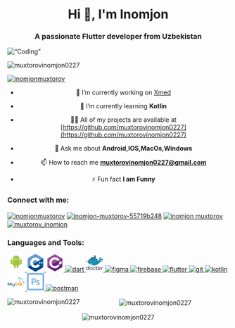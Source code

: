 <h1 align="center">Hi 👋, I'm Inomjon</h1>
<h3 align="center">A passionate Flutter developer from Uzbekistan</h3>
<t align="center">
  <img alt=“Coding” align=“center” src="https://cdn.dribbble.com/users/1162077/screenshots/3848914/programmer.gif" width="400">
<p align="left"> <img src="https://komarev.com/ghpvc/?username=muxtorovinomjon0227&label=Profile%20views&color=0e75b6&style=flat" alt="muxtorovinomjon0227" /> </p>
  
<p align="left"> <a href="https://twitter.com/inomjonmuxtorov" target="blank"><img src="https://img.shields.io/twitter/follow/inomjonmuxtorov?logo=twitter&style=for-the-badge" alt="inomjonmuxtorov" /></a> </p>

- 🔭 I’m currently working on [Xmed](https://play.google.com/store/apps/details?id=com.telehealth.xmed&hl=en&gl=US)

- 🌱 I’m currently learning **Kotlin**

- 👨‍💻 All of my projects are available at [https://github.com/muxtorovinomjon0227](https://github.com/muxtorovinomjon0227)

- 💬 Ask me about **Android,IOS,MacOs,Windows**

- 📫 How to reach me **muxtorovinomjon0227@gmail.com**

- ⚡ Fun fact **I am Funny**

<h3 align="left">Connect with me:</h3>
<p align="left">
<a href="https://twitter.com/inomjonmuxtorov" target="blank"><img align="center" src="https://raw.githubusercontent.com/rahuldkjain/github-profile-readme-generator/master/src/images/icons/Social/twitter.svg" alt="inomjonmuxtorov" height="30" width="40" /></a>
<a href="https://linkedin.com/in/inomjon-muxtorov-55719b248" target="blank"><img align="center" src="https://raw.githubusercontent.com/rahuldkjain/github-profile-readme-generator/master/src/images/icons/Social/linked-in-alt.svg" alt="inomjon-muxtorov-55719b248" height="30" width="40" /></a>
<a href="https://fb.com/inomjon muxtorov" target="blank"><img align="center" src="https://raw.githubusercontent.com/rahuldkjain/github-profile-readme-generator/master/src/images/icons/Social/facebook.svg" alt="inomjon muxtorov" height="30" width="40" /></a>
<a href="https://instagram.com/muxtorov_inomjon" target="blank"><img align="center" src="https://raw.githubusercontent.com/rahuldkjain/github-profile-readme-generator/master/src/images/icons/Social/instagram.svg" alt="muxtorov_inomjon" height="30" width="40" /></a>
</p>

<h3 align="left">Languages and Tools:</h3>
<p align="left"> <a href="https://developer.android.com" target="_blank" rel="noreferrer"> <img src="https://raw.githubusercontent.com/devicons/devicon/master/icons/android/android-original-wordmark.svg" alt="android" width="40" height="40"/> </a> <a href="https://www.w3schools.com/cpp/" target="_blank" rel="noreferrer"> <img src="https://raw.githubusercontent.com/devicons/devicon/master/icons/cplusplus/cplusplus-original.svg" alt="cplusplus" width="40" height="40"/> </a> <a href="https://www.w3schools.com/cs/" target="_blank" rel="noreferrer"> <img src="https://raw.githubusercontent.com/devicons/devicon/master/icons/csharp/csharp-original.svg" alt="csharp" width="40" height="40"/> </a> <a href="https://dart.dev" target="_blank" rel="noreferrer"> <img src="https://www.vectorlogo.zone/logos/dartlang/dartlang-icon.svg" alt="dart" width="40" height="40"/> </a> <a href="https://www.docker.com/" target="_blank" rel="noreferrer"> <img src="https://raw.githubusercontent.com/devicons/devicon/master/icons/docker/docker-original-wordmark.svg" alt="docker" width="40" height="40"/> </a> <a href="https://www.figma.com/" target="_blank" rel="noreferrer"> <img src="https://www.vectorlogo.zone/logos/figma/figma-icon.svg" alt="figma" width="40" height="40"/> </a> <a href="https://firebase.google.com/" target="_blank" rel="noreferrer"> <img src="https://www.vectorlogo.zone/logos/firebase/firebase-icon.svg" alt="firebase" width="40" height="40"/> </a> <a href="https://flutter.dev" target="_blank" rel="noreferrer"> <img src="https://www.vectorlogo.zone/logos/flutterio/flutterio-icon.svg" alt="flutter" width="40" height="40"/> </a> <a href="https://git-scm.com/" target="_blank" rel="noreferrer"> <img src="https://www.vectorlogo.zone/logos/git-scm/git-scm-icon.svg" alt="git" width="40" height="40"/> </a> <a href="https://kotlinlang.org" target="_blank" rel="noreferrer"> <img src="https://www.vectorlogo.zone/logos/kotlinlang/kotlinlang-icon.svg" alt="kotlin" width="40" height="40"/> </a> <a href="https://www.mysql.com/" target="_blank" rel="noreferrer"> <img src="https://raw.githubusercontent.com/devicons/devicon/master/icons/mysql/mysql-original-wordmark.svg" alt="mysql" width="40" height="40"/> </a> <a href="https://www.photoshop.com/en" target="_blank" rel="noreferrer"> <img src="https://raw.githubusercontent.com/devicons/devicon/master/icons/photoshop/photoshop-line.svg" alt="photoshop" width="40" height="40"/> </a> <a href="https://postman.com" target="_blank" rel="noreferrer"> <img src="https://www.vectorlogo.zone/logos/getpostman/getpostman-icon.svg" alt="postman" width="40" height="40"/> </a> </p>

<p><img align="left" src="https://github-readme-stats.vercel.app/api/top-langs?username=muxtorovinomjon0227&show_icons=true&locale=en&layout=compact" alt="muxtorovinomjon0227" /></p>

<p>&nbsp;<img align="center" src="https://github-readme-stats.vercel.app/api?username=muxtorovinomjon0227&show_icons=true&locale=en" alt="muxtorovinomjon0227" /></p>

<p><img align="center" src="https://github-readme-streak-stats.herokuapp.com/?user=muxtorovinomjon0227&" alt="muxtorovinomjon0227" /></p>
